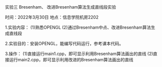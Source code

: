 实验三 Bresenham、 改进Bresenham算法生成直线段实验

时间：2022年3月30日
地点：信息学院机房2202

1.实验内容：
(1)熟悉OPENGL
(2)通过Bresenham中点、改进Bresenham算法生成直线段

2.实验目的：安装OPENGL，能编写代码运行，参考课本代码。

3.操作：
(1)直接运行main1.cpp，即可显示利用Bresenham算法画出的直线
(2)直接运行main2.cpp，即可显示利用改进的Bresenham算法画出的直线
